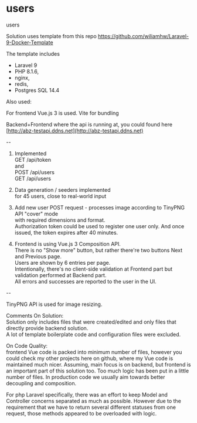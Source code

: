 # users   

users  

Solution uses template from this repo https://github.com/wiliamhw/Laravel-9-Docker-Template

The template includes

- Laravel 9
- PHP 8.1.6,
- nginx,
- redis,
- Postgres SQL 14.4

Also used:

For frontend Vue.js 3 is used. Vite for bundling

Backend+Frontend where the api is running at, you could found here [http://abz-testapi.ddns.net](http://abz-testapi.ddns.net)

--  
  
1. Implemented   
GET /api/token  
and   
POST  /api/users  
GET  /api/users  

2. Data generation / seeders implemented  
for 45 users, close to real-world input  

3. Add new user POST request - processes image according to TinyPNG API "cover" mode   
with required dimensions and format.    
Authorization token could be used to register one user only. And once issued, the token expires after 40 minutes.  

4. Frontend is using Vue.js 3 Composition API.  
There is no "Show more" button, but rather there're two buttons Next and Previous page.  
Users are shown by 6 entries per page.   
Intentionally, there's no client-side validation at Frontend part but validation performed at Backend part.  
All errors and successes are reported to the user in the UI.     
   
--  

TinyPNG API is used for image resizing.  

Comments On Solution:  
Solution only includes files that were created/edited and only files that directly provide backend solution.  
A lot of template boilerplate code and configuration files were excluded.  

On Code Quality:  
frontend Vue code is packed into minimum number of files, however you could check my other projects here on github, where my Vue code  is maintained much nicer. Assuming, main focus is on backend, but frontend is an important part of this solution too. Too much logic has been put in a little number of files. In production code we usually aim towards better decoupling and composition.  

For php Laravel specifically, there was an effort to keep Model and Controller concerns separated as much as possible. However due to the requirement that we have to return several different statuses from one request, those methods appeared to be overloaded with logic.
